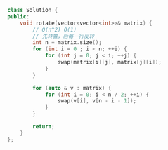 <!--
 * @Author: yitong 2969413251@qq.com
 * @Date: 2023-02-06 21:38:26
-->
```cpp
class Solution {
public:
    void rotate(vector<vector<int>>& matrix) {
        // O(n^2) O(1)
        // 先转置，后每一行反转
        int n = matrix.size();
        for (int i = 0 ; i < n; ++i) {
            for (int j = 0; j < i; ++j) {
                swap(matrix[i][j], matrix[j][i]);
            }
        }

        for (auto & v : matrix) {
            for (int i = 0; i < n / 2; ++i) {
                swap(v[i], v[n - i - 1]);
            }
        }

        return;
    }
};
```